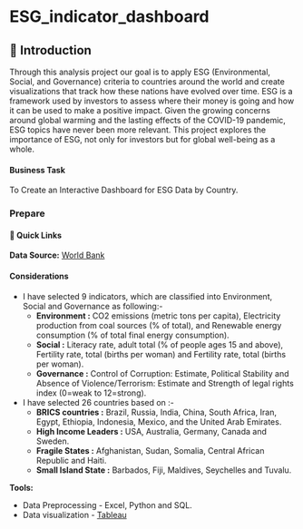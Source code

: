 # ESG_indicator_dashboard
## 📝 Introduction 
Through this analysis project our goal is to apply ESG (Environmental, Social, and Governance) criteria to countries around the world and create visualizations that track how these nations have evolved over time. ESG is a framework used by investors to assess where their money is going and how it can be used to make a positive impact. Given the growing concerns around global warming and the lasting effects of the COVID-19 pandemic, ESG topics have never been more relevant. This project explores the importance of ESG, not only for investors but for global well-being as a whole.

#### Business Task
To Create an Interactive Dashboard for ESG Data by Country.

### Prepare
#### 🔗 Quick Links
**Data Source:** [World Bank](https://databank.worldbank.org/source/environment-social-and-governance?preview=on) <br>

#### Considerations
* I have selected 9 indicators, which are classified into Environment,  Social and Governance as following:-
    - **Environment :** CO2 emissions (metric tons per capita), Electricity production from coal sources (% of total), and Renewable energy consumption (% of total final energy consumption).
    - **Social      :** Literacy rate, adult total (% of people ages 15 and above), Fertility rate, total (births per woman) and Fertility rate, total (births per woman).
    - **Governance  :** Control of Corruption: Estimate, Political Stability and Absence of Violence/Terrorism: Estimate and Strength of legal rights index (0=weak to 12=strong).
* I have selected 26 countries based on :-
    - **BRICS countries :** Brazil, Russia, India, China, South Africa, Iran, Egypt, Ethiopia, Indonesia, Mexico, and the United Arab Emirates.
    - **High Income Leaders :** USA, Australia, Germany, Canada and Sweden.
    - **Fragile States :** Afghanistan, Sudan, Somalia, Central African Republic and Haiti.
    - **Small Island State :** Barbados, Fiji, Maldives, Seychelles and Tuvalu.

**Tools:** <br>
- Data Preprocessing - Excel, Python and SQL.
- Data visualization - [Tableau](https://public.tableau.com/app/profile/sangeet.banik/viz/ESG_Indicator/Dashboard1)

  
